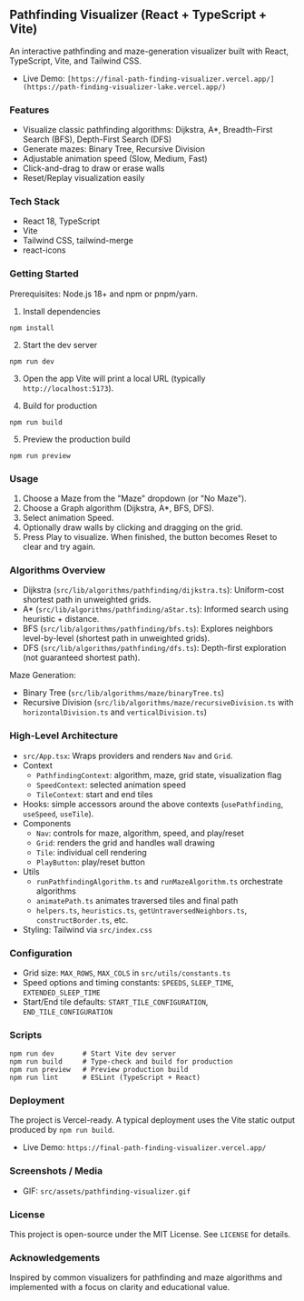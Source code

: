 ## Pathfinding Visualizer (React + TypeScript + Vite)

An interactive pathfinding and maze-generation visualizer built with React, TypeScript, Vite, and Tailwind CSS.

- Live Demo: `[https://final-path-finding-visualizer.vercel.app/](https://path-finding-visualizer-lake.vercel.app/)`

### Features
- Visualize classic pathfinding algorithms: Dijkstra, A*, Breadth-First Search (BFS), Depth-First Search (DFS)
- Generate mazes: Binary Tree, Recursive Division
- Adjustable animation speed (Slow, Medium, Fast)
- Click-and-drag to draw or erase walls
- Reset/Replay visualization easily

### Tech Stack
- React 18, TypeScript
- Vite
- Tailwind CSS, tailwind-merge
- react-icons

### Getting Started
Prerequisites: Node.js 18+ and npm or pnpm/yarn.

1) Install dependencies
```
npm install
```

2) Start the dev server
```
npm run dev
```

3) Open the app
Vite will print a local URL (typically `http://localhost:5173`).

4) Build for production
```
npm run build
```

5) Preview the production build
```
npm run preview
```

### Usage
1) Choose a Maze from the "Maze" dropdown (or "No Maze").
2) Choose a Graph algorithm (Dijkstra, A*, BFS, DFS).
3) Select animation Speed.
4) Optionally draw walls by clicking and dragging on the grid.
5) Press Play to visualize. When finished, the button becomes Reset to clear and try again.

### Algorithms Overview
- Dijkstra (`src/lib/algorithms/pathfinding/dijkstra.ts`): Uniform-cost shortest path in unweighted grids.
- A* (`src/lib/algorithms/pathfinding/aStar.ts`): Informed search using heuristic + distance.
- BFS (`src/lib/algorithms/pathfinding/bfs.ts`): Explores neighbors level-by-level (shortest path in unweighted grids).
- DFS (`src/lib/algorithms/pathfinding/dfs.ts`): Depth-first exploration (not guaranteed shortest path).

Maze Generation:
- Binary Tree (`src/lib/algorithms/maze/binaryTree.ts`)
- Recursive Division (`src/lib/algorithms/maze/recursiveDivision.ts` with `horizontalDivision.ts` and `verticalDivision.ts`)

### High-Level Architecture
- `src/App.tsx`: Wraps providers and renders `Nav` and `Grid`.
- Context
  - `PathfindingContext`: algorithm, maze, grid state, visualization flag
  - `SpeedContext`: selected animation speed
  - `TileContext`: start and end tiles
- Hooks: simple accessors around the above contexts (`usePathfinding`, `useSpeed`, `useTile`).
- Components
  - `Nav`: controls for maze, algorithm, speed, and play/reset
  - `Grid`: renders the grid and handles wall drawing
  - `Tile`: individual cell rendering
  - `PlayButton`: play/reset button
- Utils
  - `runPathfindingAlgorithm.ts` and `runMazeAlgorithm.ts` orchestrate algorithms
  - `animatePath.ts` animates traversed tiles and final path
  - `helpers.ts`, `heuristics.ts`, `getUntraversedNeighbors.ts`, `constructBorder.ts`, etc.
- Styling: Tailwind via `src/index.css`

### Configuration
- Grid size: `MAX_ROWS`, `MAX_COLS` in `src/utils/constants.ts`
- Speed options and timing constants: `SPEEDS`, `SLEEP_TIME`, `EXTENDED_SLEEP_TIME`
- Start/End tile defaults: `START_TILE_CONFIGURATION`, `END_TILE_CONFIGURATION`

### Scripts
```
npm run dev       # Start Vite dev server
npm run build     # Type-check and build for production
npm run preview   # Preview production build
npm run lint      # ESLint (TypeScript + React)
```

### Deployment
The project is Vercel-ready. A typical deployment uses the Vite static output produced by `npm run build`.

- Live Demo: `https://final-path-finding-visualizer.vercel.app/`

### Screenshots / Media
- GIF: `src/assets/pathfinding-visualizer.gif`

### License
This project is open-source under the MIT License. See `LICENSE` for details.

### Acknowledgements
Inspired by common visualizers for pathfinding and maze algorithms and implemented with a focus on clarity and educational value.


